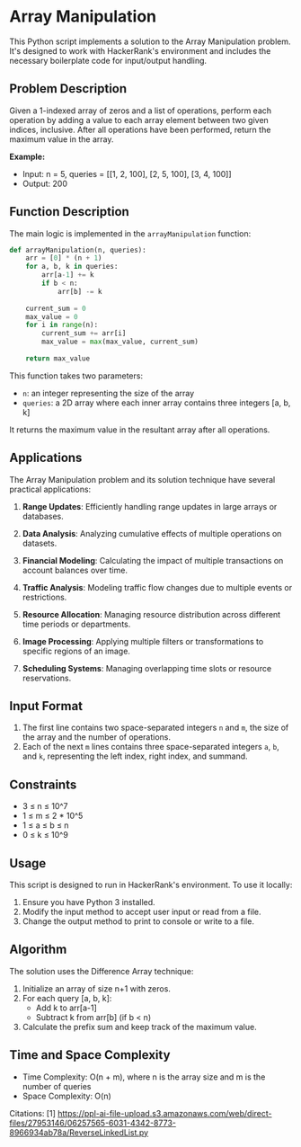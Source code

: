 # Array Manipulation

This Python script implements a solution to the Array Manipulation problem. It's designed to work with HackerRank's environment and includes the necessary boilerplate code for input/output handling.

## Problem Description

Given a 1-indexed array of zeros and a list of operations, perform each operation by adding a value to each array element between two given indices, inclusive. After all operations have been performed, return the maximum value in the array.

**Example:**
- Input: n = 5, queries = [[1, 2, 100], [2, 5, 100], [3, 4, 100]]
- Output: 200

## Function Description

The main logic is implemented in the `arrayManipulation` function:

```python
def arrayManipulation(n, queries):
    arr = [0] * (n + 1)
    for a, b, k in queries:
        arr[a-1] += k
        if b < n:
            arr[b] -= k
    
    current_sum = 0
    max_value = 0
    for i in range(n):
        current_sum += arr[i]
        max_value = max(max_value, current_sum)
    
    return max_value
```

This function takes two parameters:
- `n`: an integer representing the size of the array
- `queries`: a 2D array where each inner array contains three integers [a, b, k]

It returns the maximum value in the resultant array after all operations.

## Applications

The Array Manipulation problem and its solution technique have several practical applications:

1. **Range Updates**: Efficiently handling range updates in large arrays or databases.

2. **Data Analysis**: Analyzing cumulative effects of multiple operations on datasets.

3. **Financial Modeling**: Calculating the impact of multiple transactions on account balances over time.

4. **Traffic Analysis**: Modeling traffic flow changes due to multiple events or restrictions.

5. **Resource Allocation**: Managing resource distribution across different time periods or departments.

6. **Image Processing**: Applying multiple filters or transformations to specific regions of an image.

7. **Scheduling Systems**: Managing overlapping time slots or resource reservations.

## Input Format

1. The first line contains two space-separated integers `n` and `m`, the size of the array and the number of operations.
2. Each of the next `m` lines contains three space-separated integers `a`, `b`, and `k`, representing the left index, right index, and summand.

## Constraints

- 3 ≤ n ≤ 10^7
- 1 ≤ m ≤ 2 * 10^5
- 1 ≤ a ≤ b ≤ n
- 0 ≤ k ≤ 10^9

## Usage

This script is designed to run in HackerRank's environment. To use it locally:

1. Ensure you have Python 3 installed.
2. Modify the input method to accept user input or read from a file.
3. Change the output method to print to console or write to a file.

## Algorithm

The solution uses the Difference Array technique:

1. Initialize an array of size n+1 with zeros.
2. For each query [a, b, k]:
   - Add k to arr[a-1]
   - Subtract k from arr[b] (if b < n)
3. Calculate the prefix sum and keep track of the maximum value.

## Time and Space Complexity

- Time Complexity: O(n + m), where n is the array size and m is the number of queries
- Space Complexity: O(n)


Citations:
[1] https://ppl-ai-file-upload.s3.amazonaws.com/web/direct-files/27953146/06257565-6031-4342-8773-8966934ab78a/ReverseLinkedList.py
